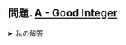 ## 問題. [A - Good Integer](https://atcoder.jp/contests/abc079/tasks/abc079_a)

<details><summary>私の解答</summary><div>
  
```C++

#include <bits/stdc++.h>
using namespace std;

int main() {
  int N, a, b, c, d;
  cin >> N;

  a = N / 1000;
  b = (N - 1000 * a) / 100;
  c = (N - 1000 * a - 100 * b) / 10;
  d = N - 1000 * a - 100 * b - 10 * c;
  
  if (a == b && b == c || b == c && c == d) {
    cout << "Yes" << endl;
  }
  else {
    cout << "No" << endl;
  }
}

```

</div></details>
